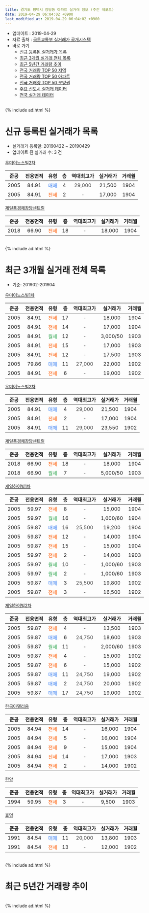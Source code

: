 ```yaml
---
title: 경기도 평택시 장당동 아파트 실거래 정보 (주간 레포트)
date: 2019-04-29 06:04:02 +0900
last_modified_at: 2019-04-29 06:04:02 +0900
---
```


* 업데이트 : 2019-04-29
* 자료 출처 : [국토교통부 실거래가 공개시스템](http://rt.molit.go.kr)
* 바로 가기
    * [신규 등록된 실거래가 목록](#신규-등록된-실거래가-목록)
    * [최근 3개월 실거래 전체 목록](#최근-3개월-실거래-전체-목록)
    * [최근 5년간 거래량 추이](#최근-5년간-거래량-추이)
    * [전국 거래량 TOP 50 지역](https://inasie.github.io/apt-trade-info/최근-3개월-전국에서-가장-거래가-많이-발생한-지역)
    * [전국 거래량 TOP 50 아파트](https://inasie.github.io/apt-trade-info/최근-3개월-전국에서-가장-거래가-많이-발생한-아파트)
    * [전국 거래량 TOP 50 분양권](https://inasie.github.io/apt-trade-info/최근-3개월-전국에서-가장-거래가-많이-발생한-분양권)
    * [주요 신도시 실거래 데이터](https://inasie.github.io/apt-trade-info/주요-신도시)
    * [전국 실거래 데이터](https://inasie.github.io/apt-trade-info/전국)
<br>
{% include ad.html %}
<br>

# 신규 등록된 실거래가 목록
* 실거래가 등록일: 20190422 ~ 20190429
* 업데이트 된 실거래 수: 3 건


[우미이노스빌2차](https://search.naver.com/search.naver?query=%EA%B2%BD%EA%B8%B0%EB%8F%84+%ED%8F%89%ED%83%9D%EC%8B%9C+%EC%9E%A5%EB%8B%B9%EB%8F%99+%EC%9A%B0%EB%AF%B8%EC%9D%B4%EB%85%B8%EC%8A%A4%EB%B9%8C2%EC%B0%A8)

|준공|전용면적|유형|층|역대최고가|실거래가|거래월|
|:---:|:---:|:---:|:---:|:---:|:---:|:---:|
|2005|84.91|<span style="color:#4285f3">매매</span>|4|<span style="color:#444444">29,000</span>|21,500|1904|
|2005|84.91|<span style="color:#ff5a00">전세</span>|2|<span style="color:#444444">-</span>|17,000|1904|

[제일풍경채장당센트럴](https://search.naver.com/search.naver?query=%EA%B2%BD%EA%B8%B0%EB%8F%84+%ED%8F%89%ED%83%9D%EC%8B%9C+%EC%9E%A5%EB%8B%B9%EB%8F%99+%EC%A0%9C%EC%9D%BC%ED%92%8D%EA%B2%BD%EC%B1%84%EC%9E%A5%EB%8B%B9%EC%84%BC%ED%8A%B8%EB%9F%B4)

|준공|전용면적|유형|층|역대최고가|실거래가|거래월|
|:---:|:---:|:---:|:---:|:---:|:---:|:---:|
|2018|66.90|<span style="color:#ff5a00">전세</span>|18|<span style="color:#444444">-</span>|18,000|1904|


<br>
{% include ad.html %}
<br>

# 최근 3개월 실거래 전체 목록
* 기준: 201902-201904


[우미이노스빌1차](https://search.naver.com/search.naver?query=%EA%B2%BD%EA%B8%B0%EB%8F%84+%ED%8F%89%ED%83%9D%EC%8B%9C+%EC%9E%A5%EB%8B%B9%EB%8F%99+%EC%9A%B0%EB%AF%B8%EC%9D%B4%EB%85%B8%EC%8A%A4%EB%B9%8C1%EC%B0%A8)

|준공|전용면적|유형|층|역대최고가|실거래가|거래월|
|:---:|:---:|:---:|:---:|:---:|:---:|:---:|
|2005|84.91|<span style="color:#ff5a00">전세</span>|17|<span style="color:#444444">-</span>|18,000|1904|
|2005|84.91|<span style="color:#ff5a00">전세</span>|14|<span style="color:#444444">-</span>|17,000|1904|
|2005|84.91|<span style="color:#34a853">월세</span>|12|<span style="color:#444444">-</span>|3,000/50|1903|
|2005|84.91|<span style="color:#ff5a00">전세</span>|15|<span style="color:#444444">-</span>|17,000|1903|
|2005|84.91|<span style="color:#ff5a00">전세</span>|12|<span style="color:#444444">-</span>|17,500|1903|
|2005|79.86|<span style="color:#4285f3">매매</span>|11|<span style="color:#444444">27,000</span>|22,000|1902|
|2005|84.91|<span style="color:#ff5a00">전세</span>|6|<span style="color:#444444">-</span>|19,000|1902|

[우미이노스빌2차](https://search.naver.com/search.naver?query=%EA%B2%BD%EA%B8%B0%EB%8F%84+%ED%8F%89%ED%83%9D%EC%8B%9C+%EC%9E%A5%EB%8B%B9%EB%8F%99+%EC%9A%B0%EB%AF%B8%EC%9D%B4%EB%85%B8%EC%8A%A4%EB%B9%8C2%EC%B0%A8)

|준공|전용면적|유형|층|역대최고가|실거래가|거래월|
|:---:|:---:|:---:|:---:|:---:|:---:|:---:|
|2005|84.91|<span style="color:#4285f3">매매</span>|4|<span style="color:#444444">29,000</span>|21,500|1904|
|2005|84.91|<span style="color:#ff5a00">전세</span>|2|<span style="color:#444444">-</span>|17,000|1904|
|2005|84.91|<span style="color:#4285f3">매매</span>|11|<span style="color:#444444">29,000</span>|23,550|1902|

[제일풍경채장당센트럴](https://search.naver.com/search.naver?query=%EA%B2%BD%EA%B8%B0%EB%8F%84+%ED%8F%89%ED%83%9D%EC%8B%9C+%EC%9E%A5%EB%8B%B9%EB%8F%99+%EC%A0%9C%EC%9D%BC%ED%92%8D%EA%B2%BD%EC%B1%84%EC%9E%A5%EB%8B%B9%EC%84%BC%ED%8A%B8%EB%9F%B4)

|준공|전용면적|유형|층|역대최고가|실거래가|거래월|
|:---:|:---:|:---:|:---:|:---:|:---:|:---:|
|2018|66.90|<span style="color:#ff5a00">전세</span>|18|<span style="color:#444444">-</span>|18,000|1904|
|2018|66.90|<span style="color:#34a853">월세</span>|7|<span style="color:#444444">-</span>|5,000/50|1903|

[제일하이빌1차](https://search.naver.com/search.naver?query=%EA%B2%BD%EA%B8%B0%EB%8F%84+%ED%8F%89%ED%83%9D%EC%8B%9C+%EC%9E%A5%EB%8B%B9%EB%8F%99+%EC%A0%9C%EC%9D%BC%ED%95%98%EC%9D%B4%EB%B9%8C1%EC%B0%A8)

|준공|전용면적|유형|층|역대최고가|실거래가|거래월|
|:---:|:---:|:---:|:---:|:---:|:---:|:---:|
|2005|59.97|<span style="color:#ff5a00">전세</span>|8|<span style="color:#444444">-</span>|15,000|1904|
|2005|59.97|<span style="color:#34a853">월세</span>|16|<span style="color:#444444">-</span>|1,000/60|1904|
|2005|59.87|<span style="color:#4285f3">매매</span>|16|<span style="color:#444444">25,500</span>|19,200|1904|
|2005|59.87|<span style="color:#ff5a00">전세</span>|12|<span style="color:#444444">-</span>|14,000|1904|
|2005|59.87|<span style="color:#ff5a00">전세</span>|15|<span style="color:#444444">-</span>|15,000|1904|
|2005|59.97|<span style="color:#ff5a00">전세</span>|2|<span style="color:#444444">-</span>|14,000|1903|
|2005|59.97|<span style="color:#34a853">월세</span>|10|<span style="color:#444444">-</span>|1,000/60|1903|
|2005|59.97|<span style="color:#34a853">월세</span>|2|<span style="color:#444444">-</span>|1,000/60|1903|
|2005|59.87|<span style="color:#4285f3">매매</span>|3|<span style="color:#444444">25,500</span>|19,800|1902|
|2005|59.87|<span style="color:#ff5a00">전세</span>|3|<span style="color:#444444">-</span>|16,500|1902|

[제일하이빌2차](https://search.naver.com/search.naver?query=%EA%B2%BD%EA%B8%B0%EB%8F%84+%ED%8F%89%ED%83%9D%EC%8B%9C+%EC%9E%A5%EB%8B%B9%EB%8F%99+%EC%A0%9C%EC%9D%BC%ED%95%98%EC%9D%B4%EB%B9%8C2%EC%B0%A8)

|준공|전용면적|유형|층|역대최고가|실거래가|거래월|
|:---:|:---:|:---:|:---:|:---:|:---:|:---:|
|2005|59.87|<span style="color:#ff5a00">전세</span>|4|<span style="color:#444444">-</span>|13,500|1903|
|2005|59.87|<span style="color:#4285f3">매매</span>|6|<span style="color:#444444">24,750</span>|18,600|1903|
|2005|59.87|<span style="color:#34a853">월세</span>|11|<span style="color:#444444">-</span>|2,000/60|1903|
|2005|59.87|<span style="color:#ff5a00">전세</span>|4|<span style="color:#444444">-</span>|15,000|1902|
|2005|59.87|<span style="color:#ff5a00">전세</span>|6|<span style="color:#444444">-</span>|15,000|1902|
|2005|59.87|<span style="color:#4285f3">매매</span>|11|<span style="color:#444444">24,750</span>|19,000|1902|
|2005|59.87|<span style="color:#4285f3">매매</span>|2|<span style="color:#444444">24,750</span>|20,000|1902|
|2005|59.87|<span style="color:#4285f3">매매</span>|17|<span style="color:#444444">24,750</span>|19,000|1902|

[한국아델리움](https://search.naver.com/search.naver?query=%EA%B2%BD%EA%B8%B0%EB%8F%84+%ED%8F%89%ED%83%9D%EC%8B%9C+%EC%9E%A5%EB%8B%B9%EB%8F%99+%ED%95%9C%EA%B5%AD%EC%95%84%EB%8D%B8%EB%A6%AC%EC%9B%80)

|준공|전용면적|유형|층|역대최고가|실거래가|거래월|
|:---:|:---:|:---:|:---:|:---:|:---:|:---:|
|2005|84.94|<span style="color:#ff5a00">전세</span>|14|<span style="color:#444444">-</span>|16,000|1904|
|2005|84.94|<span style="color:#ff5a00">전세</span>|5|<span style="color:#444444">-</span>|16,000|1904|
|2005|84.94|<span style="color:#ff5a00">전세</span>|9|<span style="color:#444444">-</span>|15,000|1904|
|2005|84.94|<span style="color:#ff5a00">전세</span>|14|<span style="color:#444444">-</span>|17,000|1903|
|2005|84.94|<span style="color:#ff5a00">전세</span>|2|<span style="color:#444444">-</span>|14,000|1902|

[한양](https://search.naver.com/search.naver?query=%EA%B2%BD%EA%B8%B0%EB%8F%84+%ED%8F%89%ED%83%9D%EC%8B%9C+%EC%9E%A5%EB%8B%B9%EB%8F%99+%ED%95%9C%EC%96%91)

|준공|전용면적|유형|층|역대최고가|실거래가|거래월|
|:---:|:---:|:---:|:---:|:---:|:---:|:---:|
|1994|59.95|<span style="color:#ff5a00">전세</span>|3|<span style="color:#444444">-</span>|9,500|1903|

[효명](https://search.naver.com/search.naver?query=%EA%B2%BD%EA%B8%B0%EB%8F%84+%ED%8F%89%ED%83%9D%EC%8B%9C+%EC%9E%A5%EB%8B%B9%EB%8F%99+%ED%9A%A8%EB%AA%85)

|준공|전용면적|유형|층|역대최고가|실거래가|거래월|
|:---:|:---:|:---:|:---:|:---:|:---:|:---:|
|1991|84.54|<span style="color:#4285f3">매매</span>|11|<span style="color:#444444">20,000</span>|13,800|1903|
|1991|84.54|<span style="color:#ff5a00">전세</span>|13|<span style="color:#444444">-</span>|12,000|1902|


<br>
{% include ad.html %}
<br>

# 최근 5년간 거래량 추이


<div style="width:100%;">
    <canvas id="deal_progress" height="200"></canvas>
</div>

<script>
new Chart(document.getElementById("deal_progress"), {
    type: 'line',
    data: {
        labels: ['201404','201405','201406','201407','201408','201409','201410','201411','201412','201501','201502','201503','201504','201505','201506','201507','201508','201509','201510','201511','201512','201601','201602','201603','201604','201605','201606','201607','201608','201609','201610','201611','201612','201701','201702','201703','201704','201705','201706','201707','201708','201709','201710','201711','201712','201801','201802','201803','201804','201805','201806','201807','201808','201809','201810','201811','201812','201901','201902','201903','201904'],
        datasets: [{
            label: '매매',
            pointRadius: 1,
            data: [14, 18, 21, 14, 20, 18, 29, 20, 17, 24, 16, 34, 28, 30, 17, 23, 15, 19, 10, 14, 5, 15, 10, 16, 13, 14, 14, 19, 19, 11, 13, 11, 17, 11, 8, 18, 23, 15, 11, 7, 16, 13, 9, 4, 6, 9, 13, 25, 16, 20, 16, 10, 15, 10, 14, 5, 3, 7, 6, 2, 2],
            borderColor: "rgba(255, 201, 14, 1)",
            backgroundColor: "rgba(255, 201, 14, 0.5)",
            fill: false,
            lineTension: 0
        },{
            label: '전월세',
            pointRadius: 1,
            data: [11, 13, 11, 11, 8, 8, 11, 5, 12, 12, 15, 25, 19, 12, 11, 12, 14, 10, 14, 4, 9, 14, 7, 11, 10, 3, 7, 7, 4, 7, 9, 6, 7, 10, 9, 15, 13, 7, 7, 9, 6, 10, 6, 6, 3, 9, 16, 17, 22, 27, 16, 14, 15, 9, 11, 5, 7, 17, 6, 11, 11],
            borderColor: "rgba(0, 141, 185, 1)",
            backgroundColor: "rgba(0, 141, 185, 0.5)",
            fill: false,
            lineTension: 0
        }
        ]
    },
    options: {
        responsive: true,
        title: {
            display: false
        },
        tooltips: {
            mode: 'index',
            intersect: false
        },
        hover: {
            mode: 'nearest',
            intersect: true
        },
        scales: {
            xAxes: [{
                display: true,
                scaleLabel: {
                    display: true,
                    labelString: '년/월'
                }
            }],
            yAxes: [{
                display: true,
                ticks: {
                    suggestedMin: 0,
                },
                scaleLabel: {
                    display: true,
                    labelString: '실거래 수'
                }
            }]
        }
    }
});

</script>


<br>
{% include ad.html %}
<br>

